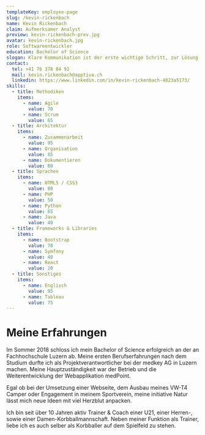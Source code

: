 ```yaml
---
templateKey: employee-page
slug: /kevin-rickenbach
name: Kevin Rickenbach
claim: Aufmerksamer Analyst
preview: kevin-rickenbach-prev.jpg
avatar: kevin-rickenbach.jpg
role: Softwareentwickler
education: Bachelor of Science
slogan: Klare Kommunikation ist der erste wichtige Schritt, zur Lösung einer Aufgabestellung.
contact:
  tel: +41 76 378 84 92
  mail: kevin.rickenbach@apptiva.ch
  linkedin: https://www.linkedin.com/in/kevin-rickenbach-4823a5173/
skills:
  - title: Methodiken
    items:
      - name: Agile
        value: 70
      - name: Scrum
        value: 65
  - title: Architektur
    items:
      - name: Zusammenarbeit
        value: 95
      - name: Organisation
        value: 85
      - name: Dokumentieren
        value: 80
  - title: Sprachen
    items:
      - name: HTML5 / CSS3
        value: 80
      - name: PHP
        value: 50
      - name: Python
        value: 65
      - name: Java
        value: 40
  - title: Frameworks & Libraries
    items:
      - name: Bootstrap
        value: 70
      - name: Symfony
        value: 40
      - name: React
        value: 20
  - title: Sonstiges
    items:
      - name: Englisch
        value: 95
      - name: Tableau
        value: 75
---
```


# Meine Erfahrungen

Im Sommer 2018 schloss ich mein Bachelor of Science erfolgreich an der an Fachhochschule Luzern ab. Meine ersten Berufserfahrungen nach dem Studium durfte ich als Projektverantwortlicher bei der medkey AG in Luzern machen. Meine Hauptzuständigkeit war der Betrieb und die Weiterentwicklung der Webapplikation medPoint.

Egal ob bei der Umsetzung einer Webseite, dem Ausbau meines VW-T4 Camper oder Engagement in meinem Sportverein, meine initiative Natur lässt mich neue Ideen mit viel Herzblut anpacken.

Ich bin seit über 10 Jahren aktiv Trainer & Coach einer U21, einer Herren-, sowie einer Damen-Korbballmannschaft. Neben meiner Funktion als Trainer, liebe ich es auch selber als Korbballer auf dem Spielfeld zu stehen.
